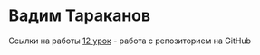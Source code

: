 # Вадим Тараканов


Ссылки на работы
[12 урок](https://vadiktarakanov.github.io/lesson_12/ "Урок 12") - работа с репозиторием на GitHub
